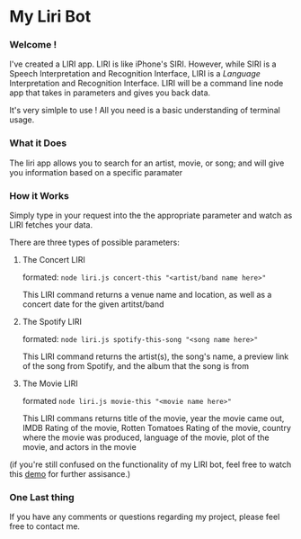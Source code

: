 # My Liri Bot 

### Welcome !

I've created a LIRI app.  LIRI is like iPhone's SIRI. However, while SIRI is a Speech Interpretation and Recognition Interface, LIRI is a _Language_ Interpretation and Recognition Interface. LIRI will be a command line node app that takes in parameters and gives you back data.

It's very simlple to use ! All you need is a basic understanding of terminal usage. 

### What it Does

The liri app allows you to search for an artist, movie, or song; and will give you information based on a specific paramater

### How it Works

Simply type in your request into the the appropriate parameter and watch as LIRI fetches your data.

There are three types of possible parameters:

1. The Concert LIRI

      formated: `node liri.js concert-this "<artist/band name here>"`
      
      This LIRI command returns a venue name and location, as well as a concert date for the given artitst/band
      
2. The Spotify LIRI

      formated: `node liri.js spotify-this-song "<song name here>"`
      
      This LIRI command returns the artist(s), the song's name, a preview link of the song from Spotify, and the album that the song is from
      
3. The Movie LIRI

      formated `node liri.js movie-this "<movie name here>"`
      
      This LIRI commans returns title of the movie, year the movie came out, IMDB Rating of the movie, Rotten Tomatoes Rating of the movie, country where the movie was produced, language of the movie, plot of the movie, and actors in the movie

  (if you're still confused on the functionality of my LIRI bot, feel free to watch this [demo](https://drive.google.com/file/d/1kKQpLZT_hXnS22F-khH5Y2Cp9Gof5flo/view) for further assisance.)    

### One Last thing

If you have any comments or questions regarding my project, please feel free to contact me. 
